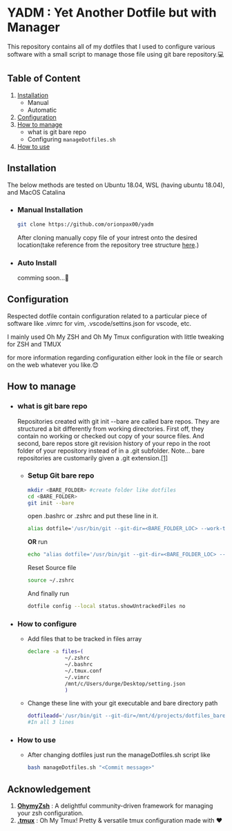 # YADM : Yet Another Dotfile but with Manager

This repository contains all of my dotfiles that I used to configure various software with a small script to manage those file using git bare repository.💻

## Table of Content

1. [Installation](#installation)
    * Manual 
    * Automatic
2. [Configuration](#configuration)
3. [How to manage](#how-to-manage)
    * what is git bare repo
    * Configuring ```manageDotfiles.sh```
4. [How to use](#how-to-use)

## Installation
The below methods are tested on Ubuntu 18.04, WSL (having ubuntu 18.04), and MacOS Catalina

* ### Manual Installation
  ```bash
  git clone https://github.com/orionpax00/yadm 
  ```
  After cloning manually copy file of your intrest onto the desired location(take reference from the repository tree structure [here]("#).)

* ### Auto Install
  comming soon...🚅

## Configuration
  Respected dotfile contain configuration related to a particular piece of software like .vimrc for vim, .vscode/settins.json for vscode, etc.

  I mainly used Oh My ZSH and Oh My Tmux configuration with little tweaking for ZSH and TMUX
  
  for more information regarding configuration either look in the file or search on the web whatever you like.😊

## How to manage
  * ### what is git bare repo
    Repositories created with git init --bare are called bare repos. They are structured a bit differently from working directories. First off, they contain no working or checked out copy of your source files. And second, bare repos store git revision history of your repo in the root folder of your repository instead of in a .git subfolder. Note… bare repositories are customarily given a .git extension.[[1]](http://www.saintsjd.com/2011/01/what-is-a-bare-git-repository/)

    * ### Setup Git bare repo
      ```bash
      mkdir <BARE_FOLDER> #create folder like dotfiles
      cd <BARE_FOLDER>
      git init --bare
      ```
      open .bashrc or .zshrc and put these line in it.
      ```bash
      alias dotfile='/usr/bin/git --git-dir=<BARE_FOLDER_LOC> --work-tree=/'
      ```
      **OR** run
      ```bash
      echo "alias dotfile='/usr/bin/git --git-dir=<BARE_FOLDER_LOC> --work-tree=/'" >> ~/.zshrc
      ```
      Reset Source file
      ```bash
      source ~/.zshrc
      ```
      And finally run
      ```bash
      dotfile config --local status.showUntrackedFiles no
      ```

    

  * ### How to configure
    * Add files that to be tracked in files array
      ```bash
      declare -a files=(
                  ~/.zshrc
                  ~/.bashrc
                  ~/.tmux.conf
                  ~/.vimrc
                  /mnt/c/Users/durge/Desktop/setting.json
                  ) 
      ```

    * Change these line with your git executable and bare directory path

      ```bash
      dotfileadd='/usr/bin/git --git-dir=/mnt/d/projects/dotfiles_bare --work-tree=/ add '
      #In all 3 lines
      ```
* ### How to use
   *  After changing dotfiles just run the manageDotfiles.sh script like
      ```bash
      bash manageDotfiles.sh "<Commit message>"
      ```
    

## Acknowledgement
1.  [**OhymyZsh**](https://github.com/ohmyzsh/ohmyzsh) : A delightful community-driven framework for managing your zsh configuration.
2. [**.tmux**](https://github.com/gpakosz/.tmux) : Oh My Tmux! Pretty & versatile tmux configuration made with ❤️
